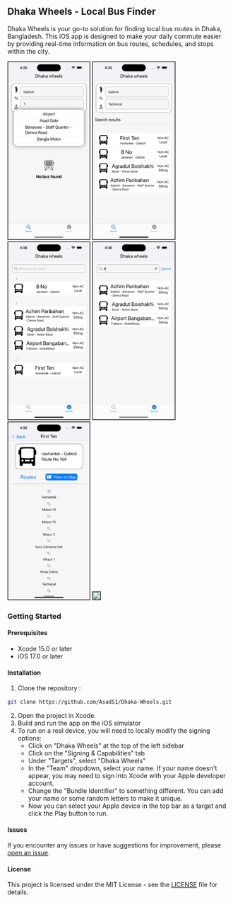 ##  Dhaka Wheels - Local Bus Finder

Dhaka Wheels is your go-to solution for finding local bus routes in Dhaka, Bangladesh. This iOS app is designed to make your daily commute easier by providing real-time information on bus routes, schedules, and stops within the city.

<img src="./Screenshots/Suggestions.png" height="400px" style="border: 2px solid #555;"> <img src="./Screenshots/Search_Results.png" height="400px" style="border: 2px solid #555;"> <img src="./Screenshots/Bus_list.png" height="400px" style="border: 2px solid #555;"> <img src="./Screenshots/Filtered_Bus_List.png" height="400px" style="border: 2px solid #555;"> <img src="./Screenshots/Routes.png" height="400px" style="border: 2px solid #555;"> <img src="./Screenshots/Routes_Map.png" height="400px" style="border: 2px solid #555;">


### Getting Started

#### Prerequisites
- Xcode 15.0 or later
- iOS 17.0 or later

#### Installation
1. Clone the repository :
``` bash
git clone https://github.com/Asad51/Dhaka-Wheels.git
```
2. Open the project in Xcode.
3. Build and run the app on the iOS simulator
4. To run on a real device, you will need to locally modify the signing options:
    - Click on "Dhaka Wheels" at the top of the left sidebar
    - Click on the "Signing & Capabilities" tab
    - Under "Targets", select "Dhaka Wheels"
    - In the "Team" dropdown, select your name. If your name doesn't appear, you may need to sign into Xcode with your Apple developer account.
    - Change the "Bundle Identifier" to something different. You can add your name or some random letters to make it unique.
    - Now you can select your Apple device in the top bar as a target and click the Play button to run.

#### Issues
If you encounter any issues or have suggestions for improvement, please [open an issue](https://github.com/Asad51/Dhaka-Wheels/issues).

#### License
This project is licensed under the MIT License - see the [LICENSE](https://github.com/Asad51/Dhaka-Wheels/blob/main/LICENSE) file for details.

